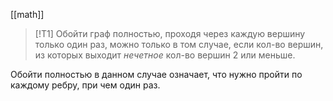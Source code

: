 [[math]]

> [!Т1]
> Обойти граф полностью, проходя через каждую вершину только один раз, можно только в том случае, если кол-во вершин, из которых выходит *нечетное* кол-во вершин 2 или меньше. 

Обойти полностью в данном случае означает, что нужно пройти по каждому ребру, при чем один раз.
